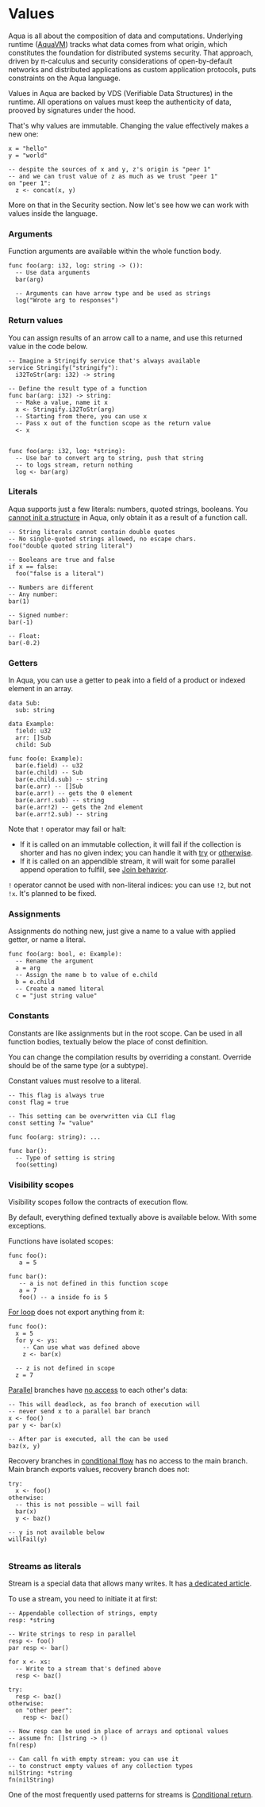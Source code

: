 # Values

Aqua is all about the composition of data and computations. Underlying runtime \([AquaVM](https://github.com/fluencelabs/aquavm)\) tracks what data comes from what origin, which constitutes the foundation for distributed systems security. That approach, driven by π-calculus and security considerations of open-by-default networks and distributed applications as custom application protocols, puts constraints on the Aqua language.

Values in Aqua are backed by VDS \(Verifiable Data Structures\) in the runtime. All operations on values must keep the authenticity of data, prooved by signatures under the hood.

That's why values are immutable. Changing the value effectively makes a new one:

```text
x = "hello"
y = "world"

-- despite the sources of x and y, z's origin is "peer 1"
-- and we can trust value of z as much as we trust "peer 1"
on "peer 1":
  z <- concat(x, y)
```

More on that in the Security section. Now let's see how we can work with values inside the language.

### Arguments

Function arguments are available within the whole function body.

```text
func foo(arg: i32, log: string -> ()):
  -- Use data arguments
  bar(arg)
  
  -- Arguments can have arrow type and be used as strings
  log("Wrote arg to responses")
```

### Return values

You can assign results of an arrow call to a name, and use this returned value in the code below. 

```text
-- Imagine a Stringify service that's always available
service Stringify("stringify"):
  i32ToStr(arg: i32) -> string

-- Define the result type of a function
func bar(arg: i32) -> string:
  -- Make a value, name it x
  x <- Stringify.i32ToStr(arg)
  -- Starting from there, you can use x
  -- Pass x out of the function scope as the return value
  <- x
  

func foo(arg: i32, log: *string):
  -- Use bar to convert arg to string, push that string
  -- to logs stream, return nothing
  log <- bar(arg)
```

### Literals

Aqua supports just a few literals: numbers, quoted strings, booleans. You [cannot init a structure](https://github.com/fluencelabs/aqua/issues/167) in Aqua, only obtain it as a result of a function call.

```text
-- String literals cannot contain double quotes
-- No single-quoted strings allowed, no escape chars.
foo("double quoted string literal")

-- Booleans are true and false
if x == false:
  foo("false is a literal")
  
-- Numbers are different
-- Any number:
bar(1)  

-- Signed number:
bar(-1)

-- Float:
bar(-0.2)
```

### Getters

In Aqua, you can use a getter to peak into a field of a product or indexed element in an array. 

```text
data Sub:
  sub: string

data Example:
  field: u32
  arr: []Sub
  child: Sub
  
func foo(e: Example):
  bar(e.field) -- u32
  bar(e.child) -- Sub
  bar(e.child.sub) -- string
  bar(e.arr) -- []Sub
  bar(e.arr!) -- gets the 0 element
  bar(e.arr!.sub) -- string
  bar(e.arr!2) -- gets the 2nd element
  bar(e.arr!2.sub) -- string   
```

Note that `!` operator may fail or halt:

* If it is called on an immutable collection, it will fail if the collection is shorter and has no given index; you can handle it with [try](flow/conditional.md#try) or [otherwise](flow/conditional.md#otherwise).
* If it is called on an appendible stream, it will wait for some parallel append operation to fulfill, see [Join behavior](flow/parallel.md#join-behavior).

`!` operator cannot be used with non-literal indices: you can use `!2`, but not `!x`. It's planned to be fixed.

### Assignments

Assignments do nothing new, just give a name to a value with applied getter, or name a literal.

```text
func foo(arg: bool, e: Example):
  -- Rename the argument
  a = arg
  -- Assign the name b to value of e.child
  b = e.child
  -- Create a named literal
  c = "just string value"
```

### Constants

Constants are like assignments but in the root scope. Can be used in all function bodies, textually below the place of const definition.

You can change the compilation results by overriding a constant. Override should be of the same type \(or a subtype\).

Constant values must resolve to a literal.

```text
-- This flag is always true
const flag = true

-- This setting can be overwritten via CLI flag
const setting ?= "value"

func foo(arg: string): ...

func bar():
  -- Type of setting is string
  foo(setting)
```

### Visibility scopes

Visibility scopes follow the contracts of execution flow.

By default, everything defined textually above is available below. With some exceptions.

Functions have isolated scopes:

```text
func foo():
   a = 5
   
func bar():
   -- a is not defined in this function scope
   a = 7   
   foo() -- a inside fo is 5
```

[For loop](flow/iterative.md#export-data-from-for) does not export anything from it:

```text
func foo():
  x = 5
  for y <- ys:
    -- Can use what was defined above
    z <- bar(x)
    
  -- z is not defined in scope  
  z = 7  
```

[Parallel](flow/parallel.md#join-behavior) branches have [no access](https://github.com/fluencelabs/aqua/issues/90) to each other's data:

```text
-- This will deadlock, as foo branch of execution will
-- never send x to a parallel bar branch
x <- foo()
par y <- bar(x)

-- After par is executed, all the can be used
baz(x, y)
```

Recovery branches in [conditional flow](flow/conditional.md) has no access to the main branch. Main branch exports values, recovery branch does not:

```text
try:
  x <- foo()
otherwise:
  -- this is not possible – will fail
  bar(x)  
  y <- baz()
  
-- y is not available below  
willFail(y)  
  
```

### Streams as literals

Stream is a special data that allows many writes. It has [a dedicated article](crdt-streams.md).

To use a stream, you need to initiate it at first:

```text
-- Appendable collection of strings, empty
resp: *string

-- Write strings to resp in parallel
resp <- foo()
par resp <- bar()

for x <- xs:
  -- Write to a stream that's defined above
  resp <- baz()
  
try:
  resp <- baz()
otherwise:
  on "other peer":
    resp <- baz()
    
-- Now resp can be used in place of arrays and optional values
-- assume fn: []string -> ()
fn(resp) 

-- Can call fn with empty stream: you can use it
-- to construct empty values of any collection types
nilString: *string
fn(nilString)                      
```

One of the most frequently used patterns for streams is [Conditional return](flow/conditional.md#conditional-return).

